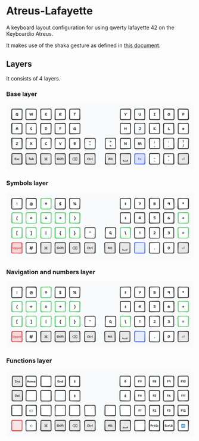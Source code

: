 # Atreus-Lafayette

A keyboard layout configuration for using qwerty lafayette 42 on the Keyboardio Atreus.

It makes use of the shaka gesture as defined in [this document](https://github.com/lobre/shaka34/blob/main/gesture/README.md).

## Layers

It consists of 4 layers.

### Base layer

<img src="https://raw.githubusercontent.com/lobre/atreus-lafayette/main/layers/base.png" width="600">

### Symbols layer

<img src="https://raw.githubusercontent.com/lobre/atreus-lafayette/main/layers/fn.png" width="600">

### Navigation and numbers layer

<img src="https://raw.githubusercontent.com/lobre/atreus-lafayette/main/layers/fn.png" width="600">

### Functions layer

<img src="https://raw.githubusercontent.com/lobre/atreus-lafayette/main/layers/upper.png" width="600">
